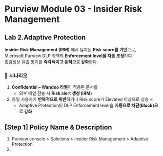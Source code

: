 # Purview Module 03 - Insider Risk Management

## Lab 2.Adaptive Protection

**Insider Risk Management (IRM)** 에서 탐지된 **Risk score를 기반**으로,  
Microsoft Purview DLP 정책의 **Enforcement level을 자동 조정**하여  
민감정보 유출 방지를 **즉각적이고 동적으로 강화**한다.

### 📌 **시나리오**

1. **Confidential – Wandoo 라벨**이 적용된 문서를
   - 외부 메일 전송 시 **Risk alert 생성 (IRM)**
2. 동일 사용자가 **반복적으로 위반**하거나 Risk score가 Elevated 이상으로 상승 시
   - Adaptive Protection이 DLP Enforcement level을 **자동으로 차단(Block)으로 강화**

## [Step 1] Policy Name & Description
1. Purview console > Solutions > Insider Risk Management > Adaptive Protection
2. 

